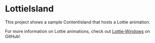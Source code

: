 # LottieIsland

This project shows a sample ContentIsland that hosts a Lottie animation.

For more information on Lottie animations, check out [Lottie-Windows](https://github.com/CommunityToolkit/Lottie-Windows) on GitHub!
